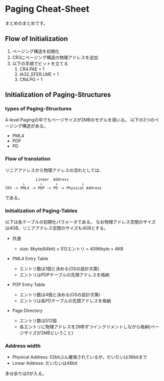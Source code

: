 # Paging Cheat-Sheet

まとめのまとめです。

## Flow of Initialization

1. ページング構造を初期化
2. CR3にページング構造の物理アドレスを追加
3. 以下の手順でビットを立てる
    1. CR4.PAE = 1
    2. IA32_EFER.LME = 1
    3. CR4.PG = 1

## Initialization of Paging-Structures

### types of Paging-Structures

4-level Pagingの中でもページサイズが2MBのモデルを用いる。
以下の3つのページング構造がある。

- PML4
- PDP
- PD

### Flow of translation

リニアアドレスから物理アドレスの流れとしては、

```
              Linear  Address
        ↓       ↓      ↓           ↓
CR3 -> PML4 -> PDP -> PD -> Physical Address
```

である。

### Initialization of Paging-Tables

以下は各テーブルの初期化パラメータである。
なお物理アドレス空間のサイズは4GB、リニアアドレス空間のサイズも4GBとする。

- 共通
    - size: 8byte(64bit) × 512エントリ = 4096byte = 4KB

- PML4 Entry Table
    - エントリ数は1個と決める(OSの設計次第)
    - エントリはPDPテーブルの先頭アドレスを格納

- PDP Entry Table
    - エントリ数は4個と決める(OSの設計次第)
    - エントリは各PDテーブルの先頭アドレスを格納

- Page Directory
    - エントリ数は512個
    - 各エントリに物理アドレスを2MBずつインクリメントしながら格納(ページサイズが2MBということ)

### Address width

- Physical Address: 52bitぶん確保されているが、だいたいは36bitまで
- Linear Address: だいたいは48bit

多分余りは0が入る。


